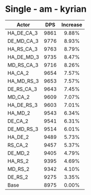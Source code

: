 # Single - am - kyrian
| Actor | DPS | Increase |
|---|:---:|:---:|
|HA_DE_CA_3|9861|9.88%|
|DE_MD_CA_3|9776|8.93%|
|HA_RS_CA_3|9763|8.79%|
|HA_DE_MD_3|9735|8.47%|
|MD_RS_CA_3|9716|8.26%|
|HA_CA_2|9654|7.57%|
|HA_MD_RS_3|9653|7.57%|
|DE_RS_CA_3|9643|7.45%|
|MD_CA_2|9609|7.07%|
|HA_DE_RS_3|9603|7.01%|
|HA_MD_2|9543|6.34%|
|DE_CA_2|9541|6.31%|
|DE_MD_RS_3|9514|6.01%|
|HA_DE_2|9489|5.73%|
|RS_CA_2|9457|5.37%|
|DE_MD_2|9405|4.79%|
|HA_RS_2|9395|4.69%|
|MD_RS_2|9342|4.10%|
|DE_RS_2|9275|3.35%|
|Base|8975|0.00%|
